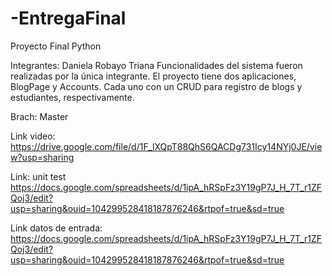 # -EntregaFinal
Proyecto Final Python 

Integrantes: Daniela Robayo Triana
Funcionalidades del sistema fueron realizadas por la única integrante. El proyecto tiene dos aplicaciones, BlogPage y Accounts. Cada uno con un CRUD para registro de blogs y estudiantes, respectivamente. 

Brach: Master

Link video: https://drive.google.com/file/d/1F_lXQpT88QhS6QACDg731Icy14NYj0JE/view?usp=sharing

Link: unit test https://docs.google.com/spreadsheets/d/1ipA_hRSpFz3Y19gP7J_H_7T_r1ZFQoj3/edit?usp=sharing&ouid=104299528418187876246&rtpof=true&sd=true

Link datos de entrada: https://docs.google.com/spreadsheets/d/1ipA_hRSpFz3Y19gP7J_H_7T_r1ZFQoj3/edit?usp=sharing&ouid=104299528418187876246&rtpof=true&sd=true
